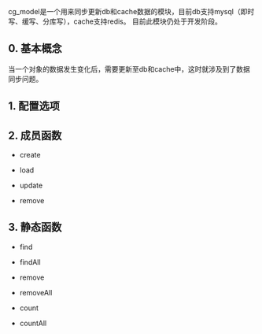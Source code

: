 cg_model是一个用来同步更新db和cache数据的模块，目前db支持mysql（即时写、缓写、分库写），cache支持redis。
目前此模块仍处于开发阶段。

## 0. 基本概念

当一个对象的数据发生变化后，需要更新至db和cache中，这时就涉及到了数据同步问题。


## 1. 配置选项

## 2. 成员函数

* create

* load

* update

* remove

## 3. 静态函数 

* find

* findAll

* remove

* removeAll

* count

* countAll

